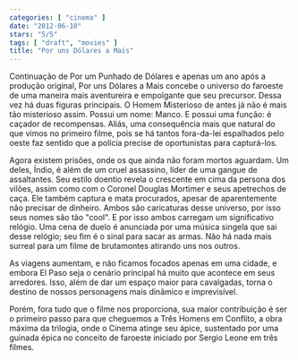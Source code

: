 ```yaml
---
categories: [ "cinema" ]
date: "2012-06-10"
stars: "5/5"
tags: [ "draft", "movies" ]
title: "Por uns Dólares a Mais"
---
```

Continuação de Por um Punhado de Dólares e apenas um ano após
a produção original, Por uns Dólares a Mais concebe o universo
do faroeste de uma maneira mais aventureira e empolgante que seu
precursor. Dessa vez há duas figuras principais. O Homem Misterioso
de antes já não é mais tão misterioso assim. Possui um nome:
Manco. E possui uma função: é caçador de recompensas. Aliás, uma
consequência mais que natural do que vimos no primeiro filme, pois se
há tantos fora-da-lei espalhados pelo oeste faz sentido que a polícia
precise de oportunistas para capturá-los.

Agora existem prisões, onde os que ainda não foram mortos aguardam. Um
deles, Índio, é além de um cruel assassino, líder de uma gangue de
assaltantes. Seu estilo doentio revela o crescente em cima da persona
dos vilões, assim como com o Coronel Douglas Mortimer e seus apetrechos
de caça. Ele também captura e mata procurados, apesar de aparentemente
não precisar de dinheiro. Ambos são caricaturas desse universo, por isso
seus nomes são tão "cool". E por isso ambos carregam um significativo
relógio. Uma cena de duelo é anunciada por uma música singela que
sai desse relógio; seu fim é o sinal para sacar as armas. Não há
nada mais surreal para um filme de brutamontes atirando uns nos outros.

As viagens aumentam, e não ficamos focados apenas em uma cidade,
e embora El Paso seja o cenário principal há muito que acontece em
seus arredores. Isso, além de dar um espaço maior para cavalgadas,
torna o destino de nossos personagens mais dinâmico e imprevisível.

Porém, fora tudo que o filme nos proporciona, sua maior contribuição
é ser o primeiro passo para que cheguemos a Três Homens em Conflito,
a obra máxima da trilogia, onde o Cinema atinge seu ápice, sustentado
por uma guinada épica no conceito de faroeste iniciado por Sergio Leone
em três filmes.

